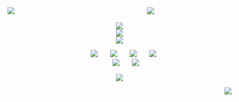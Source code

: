   [<img src="https://file.garden/ZiyMFQQoJTlsDCta/graphics/watermark1" />](https://github.com/WRlOTHESLEY) 　　　　　　　　　　　　　　　　　　　　　![](https://komarev.com/ghpvc/?username=NiGHTWlNG&style=for-the-badge)
<p align="center">
<img src="https://file.garden/ZiyMFQQoJTlsDCta/graphics/div1.png" /> <br>
  <img src="https://i.imgur.com/O0sAalI.png" /> <br>
<img src="https://file.garden/ZiyMFQQoJTlsDCta/graphics/nightwing4" /> <br>
</p>
<div align="center">
  
 　 [<img src="https://file.garden/ZiyMFQQoJTlsDCta/graphics/guestbookk.png" />](https://bemyguest.123guestbook.com/)　　[<img src="https://file.garden/ZiyMFQQoJTlsDCta/graphics/retrospring.png" />](https://retrospring.net/@richardgrayson)　　[<img src="https://file.garden/ZiyMFQQoJTlsDCta/graphics/rmkshig.png" />](https://rentry.co/dickgrayson0)　　[<img src="https://file.garden/ZiyMFQQoJTlsDCta/graphics/copied.png" />](https://rentry.co/shigcopiers)<br>　　[<img src="https://file.garden/ZiyMFQQoJTlsDCta/graphics/helpalestine.png" />](https://arab.org/click-to-help/palestine/)　　[<img src="https://file.garden/ZiyMFQQoJTlsDCta/graphics/pthelp%2B.png" />](https://rentry.co/ponytownhelp)　　
  </div>
<p align="center">
<img src="https://file.garden/ZiyMFQQoJTlsDCta/graphics/div2.png"/>
</p>
<div align="right">
  
  [<img src="https://file.garden/ZiyMFQQoJTlsDCta/graphics/watermark1" />](https://github.com/WRlOTHESLEY)
</div>
